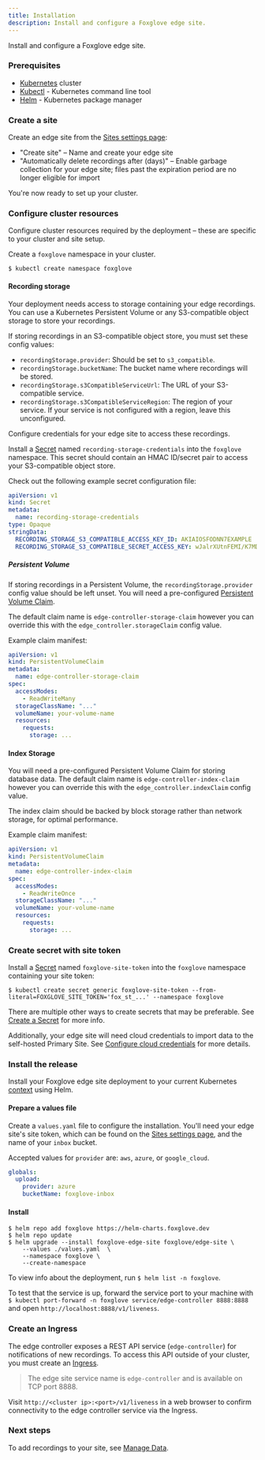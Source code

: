 ```yaml
---
title: Installation
description: Install and configure a Foxglove edge site.
---
```


Install and configure a Foxglove edge site.

### Prerequisites

- [Kubernetes](https://kubernetes.io/) cluster
- [Kubectl](https://kubernetes.io/docs/tasks/tools/) - Kubernetes command line tool
- [Helm](https://helm.sh/) - Kubernetes package manager

### Create a site

Create an edge site from the [Sites settings page](https://console.foxglove.dev/settings/sites):

- "Create site" – Name and create your edge site
- "Automatically delete recordings after (days)" – Enable garbage collection for your edge site; files past the expiration period are no longer eligible for import

You're now ready to set up your cluster.

### Configure cluster resources

Configure cluster resources required by the deployment – these are specific to your cluster and site setup.

Create a `foxglove` namespace in your cluster.

```shell
$ kubectl create namespace foxglove
```

#### Recording storage

Your deployment needs access to storage containing your edge recordings. You can use a Kubernetes Persistent Volume or any S3-compatible object storage to store your recordings.

If storing recordings in an S3-compatible object store, you must set these config values:

- `recordingStorage.provider`: Should be set to `s3_compatible`.
- `recordingStorage.bucketName`: The bucket name where recordings will be stored.
- `recordingStorage.s3CompatibleServiceUrl`: The URL of your S3-compatible service.
- `recordingStorage.s3CompatibleServiceRegion`: The region of your service. If your service is not
  configured with a region, leave this unconfigured.

Configure credentials for your edge site to access these recordings.

Install a [Secret](https://kubernetes.io/docs/concepts/configuration/secret/) named `recording-storage-credentials` into the `foxglove` namespace. This secret should contain an HMAC ID/secret pair to access your S3-compatible object store.

Check out the following example secret configuration file:

```yaml
apiVersion: v1
kind: Secret
metadata:
  name: recording-storage-credentials
type: Opaque
stringData:
  RECORDING_STORAGE_S3_COMPATIBLE_ACCESS_KEY_ID: AKIAIOSFODNN7EXAMPLE
  RECORDING_STORAGE_S3_COMPATIBLE_SECRET_ACCESS_KEY: wJalrXUtnFEMI/K7MDENG/bPxRfiCYEXAMPLEKEY
```

##### Persistent Volume

If storing recordings in a Persistent Volume, the `recordingStorage.provider` config value should be left unset. You will need a pre-configured [Persistent Volume Claim](https://kubernetes.io/docs/concepts/storage/persistent-volumes/).

The default claim name is `edge-controller-storage-claim` however you can override this with the `edge_controller.storageClaim` config value.

Example claim manifest:

```yaml
apiVersion: v1
kind: PersistentVolumeClaim
metadata:
  name: edge-controller-storage-claim
spec:
  accessModes:
    - ReadWriteMany
  storageClassName: "..."
  volumeName: your-volume-name
  resources:
    requests:
      storage: ...
```

#### Index Storage

You will need a pre-configured Persistent Volume Claim for storing database data.
The default claim name is `edge-controller-index-claim` however you can override this with the `edge_controller.indexClaim` config value.

The index claim should be backed by block storage rather than network storage, for optimal performance.

Example claim manifest:

```yaml
apiVersion: v1
kind: PersistentVolumeClaim
metadata:
  name: edge-controller-index-claim
spec:
  accessModes:
    - ReadWriteOnce
  storageClassName: "..."
  volumeName: your-volume-name
  resources:
    requests:
      storage: ...
```

### Create secret with site token

Install a [Secret](https://kubernetes.io/docs/concepts/configuration/secret/) named `foxglove-site-token` into the `foxglove` namespace containing your site token:

```shell
$ kubectl create secret generic foxglove-site-token --from-literal=FOXGLOVE_SITE_TOKEN='fox_st_...' --namespace foxglove
```

There are multiple other ways to create secrets that may be preferable. See [Create a Secret](https://kubernetes.io/docs/tasks/configmap-secret/managing-secret-using-kubectl/#create-a-secret) for more info.

Additionally, your edge site will need cloud credentials to import data to the self-hosted Primary Site. See [Configure cloud credentials](/docs/edge-sites/configure-cloud-credentials) for more details.

### Install the release

Install your Foxglove edge site deployment to your current Kubernetes [context](https://kubernetes.io/docs/concepts/configuration/organize-cluster-access-kubeconfig/#context) using Helm.

#### Prepare a values file

Create a `values.yaml` file to configure the installation. You'll need your edge site's site token, which can be found on the [Sites settings page](https://console.foxglove.dev/settings/sites), and the name of your `inbox` bucket.

Accepted values for `provider` are: `aws`, `azure`, or `google_cloud`.

```yaml
globals:
  upload:
    provider: azure
    bucketName: foxglove-inbox
```

#### Install

```shell
$ helm repo add foxglove https://helm-charts.foxglove.dev
$ helm repo update
$ helm upgrade --install foxglove-edge-site foxglove/edge-site \
    --values ./values.yaml  \
    --namespace foxglove \
    --create-namespace
```

To view info about the deployment, run `$ helm list -n foxglove`.

To test that the service is up, forward the service port to your machine with `$ kubectl port-forward -n foxglove service/edge-controller 8888:8888` and open `http://localhost:8888/v1/liveness`.

### Create an Ingress

The edge controller exposes a REST API service (`edge-controller`) for notifications of new
recordings. To access this API outside of your cluster, you must create an
[Ingress](https://kubernetes.io/docs/concepts/services-networking/ingress/).

> The edge site service name is `edge-controller` and is available on TCP port 8888.

Visit `http://<cluster ip>:<port>/v1/liveness` in a web browser to confirm connectivity to the edge controller service via the Ingress.

### Next steps

To add recordings to your site, see [Manage Data](/docs/edge-sites/manage-data).

